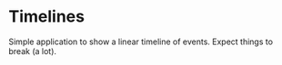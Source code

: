 # Timelines
Simple application to show a linear timeline of events. Expect things to break (a lot).
